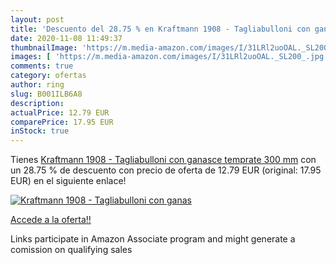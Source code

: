 ```yaml
---
layout: post
title: 'Descuento del 28.75 % en Kraftmann 1908 - Tagliabulloni con ganas'
date: 2020-11-08 11:49:37
thumbnailImage: 'https://m.media-amazon.com/images/I/31LRl2uoOAL._SL200_.jpg'
images: [ 'https://m.media-amazon.com/images/I/31LRl2uoOAL._SL200_.jpg' ]
comments: true
category: ofertas
author: ring
slug: B001ILB6A8
description:
actualPrice: 12.79 EUR
comparePrice: 17.95 EUR
inStock: true
---
```


Tienes [Kraftmann 1908 - Tagliabulloni con ganasce temprate  300 mm](https://www.amazon.it/dp/B001ILB6A8/?tag=tolees00-21) con un 28.75 % de descuento con precio de oferta de 12.79 EUR (original: 17.95 EUR) en el siguiente enlace!

[![Kraftmann 1908 - Tagliabulloni con ganas](https://m.media-amazon.com/images/I/31LRl2uoOAL._SL200_.jpg)](https://www.amazon.it/dp/B001ILB6A8/?tag=tolees00-21)

[Accede a la oferta!!](https://www.amazon.it/dp/B001ILB6A8/?tag=tolees00-21)

Links participate in Amazon Associate program and might generate a comission on qualifying sales



